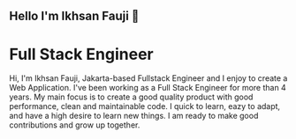 ## Hello I'm Ikhsan Fauji 👋
# Full Stack Engineer

Hi, I'm Ikhsan Fauji, Jakarta-based Fullstack Engineer and I enjoy to create a Web 
Application. I've been working as a Full Stack Engineer for more than 4 years. 
My main focus is to create a good quality product with good performance, clean 
and maintainable code. I quick to learn, eazy to adapt, and have a high desire 
to learn new things. I am ready to make good contributions and grow up 
together.
